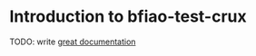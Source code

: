 # Introduction to bfiao-test-crux

TODO: write [great documentation](http://jacobian.org/writing/what-to-write/)
